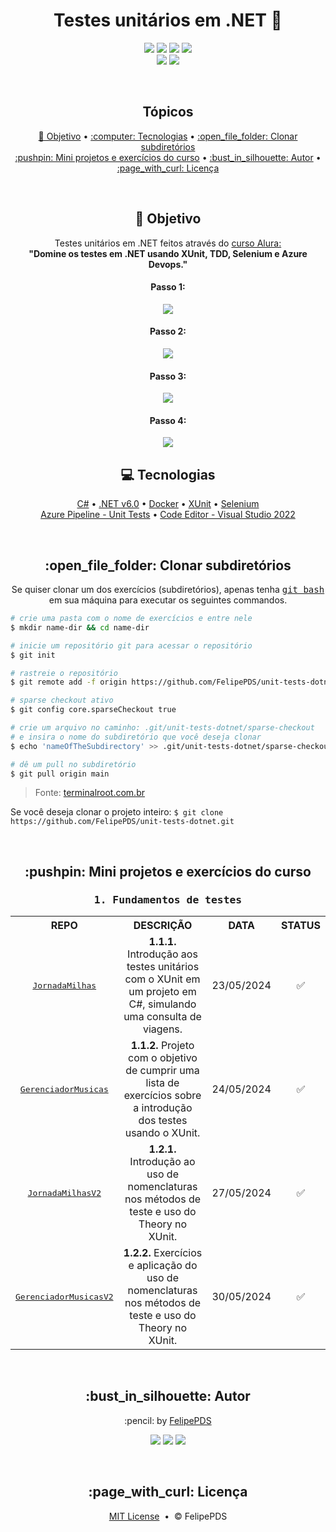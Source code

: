<h1 align="center">Testes unitários em .NET 🧪</h1>

<p align="center">
  <a href="https://github.com/FelipePDS/unit-tests-dotnet/blob/main/LICENSE"><img src="https://img.shields.io/github/license/Felipepds/unit-tests-dotnet?style=for-the-badge"/></a> 
  <img src="https://img.shields.io/github/last-commit/FelipePDS/unit-tests-dotnet?color=fb1569&style=for-the-badge"/>
  <img src="https://img.shields.io/static/v1?label=.NET&message=6.0&color=512BD4&style=for-the-badge"/> 
  <img src="https://img.shields.io/static/v1?label=Unit+Test&message=XUnit&color=000000&style=for-the-badge"/>  <br>
  <img src="https://img.shields.io/static/v1?logo=selenium&label=Web+Unit+Test&message=Selenium&color=43B02A&style=for-the-badge"/> 
  <img src="https://img.shields.io/static/v1?logo=azuredevops&label=Pipeline&message=Azure+DevOps&color=0078D7&style=for-the-badge"/> 
</p>

<br>
<h2 align="center">Tópicos</h2>

<p align="center">
  <a href="#objective">🎯 Objetivo</a> &bull; 
  <a href="#technologies">:computer: Tecnologias</a> &bull; 
  <a href="#clone">:open_file_folder: Clonar subdiretórios</a> <br>
  <a href="#exercises">:pushpin: Mini projetos e exercícios do curso</a> &bull; 
  <a href="#author">:bust_in_silhouette: Autor</a> &bull; 
  <a href="#license">:page_with_curl: Licença</a>
</p>

<br>
<h2 id="objective" align="center">🎯 Objetivo</h2>

<p align="center">
    Testes unitários em .NET feitos através do <a href="https://cursos.alura.com.br/formacao-testes-em-dotnet">curso Alura:</a>
    <br>
    <b>"Domine os testes em .NET usando XUnit, TDD, Selenium e Azure Devops."</b>
</p>

<h4 align="center">Passo 1:</h4>
<p align="center"><img align="center" src="https://github.com/FelipePDS/unit-tests-dotnet/blob/main/.github/curso_step1.png"></p>

<h4 align="center">Passo 2:</h4>
<p align="center"><img align="center" src="https://github.com/FelipePDS/unit-tests-dotnet/blob/main/.github/curso_step2.png"></p>

<h4 align="center">Passo 3:</h4>
<p align="center"><img align="center" src="https://github.com/FelipePDS/unit-tests-dotnet/blob/main/.github/curso_step3.png"></p>

<h4 align="center">Passo 4:</h4>
<p align="center"><img align="center" src="https://github.com/FelipePDS/unit-tests-dotnet/blob/main/.github/curso_step4.png"></p>

<h2 id="technologies" align="center">💻 Tecnologias</h2>

<p align="center">
  <a href="https://dotnet.microsoft.com/learn/csharp">C#</a>
  &bull; <a href="https://dotnet.microsoft.com/pt-br/download/dotnet/6.0">.NET v6.0</a>
  &bull; <a href="https://www.docker.com/">Docker</a>
  &bull; <a href="https://xunit.net/">XUnit</a>
  &bull; <a href="https://www.selenium.dev/">Selenium</a> <br>
  <a href="https://learn.microsoft.com/pt-br/training/modules/run-quality-tests-build-pipeline/">Azure Pipeline - Unit Tests</a>
  &bull; <a href="https://visualstudio.microsoft.com/pt-br/downloads/">Code Editor - Visual Studio 2022</a>
</p>

<br>
<h2 align="center" id="clone">:open_file_folder: Clonar subdiretórios</h2>

<p align="center">Se quiser clonar um dos exercícios (subdiretórios), apenas tenha <kbd><a href="https://git-scm.com/downloads">git bash</a></kbd> em sua máquina para executar os seguintes commandos.</p>

```bash
# crie uma pasta com o nome de exercícios e entre nele
$ mkdir name-dir && cd name-dir

# inicie um repositório git para acessar o repositório
$ git init

# rastreie o repositório
$ git remote add -f origin https://github.com/FelipePDS/unit-tests-dotnet

# sparse checkout ativo
$ git config core.sparseCheckout true

# crie um arquivo no caminho: .git/unit-tests-dotnet/sparse-checkout
# e insira o nome do subdiretório que você deseja clonar
$ echo 'nameOfTheSubdirectory' >> .git/unit-tests-dotnet/sparse-checkout

# dê um pull no subdiretório
$ git pull origin main
```
<blockquote>Fonte: <a href="https://terminalroot.com.br/2019/09/como-clonar-somente-um-subdiretorio-com-git-ou-svn.html">terminalroot.com.br</a></blockquote>

<p>Se você deseja clonar o projeto inteiro: <code>$ git clone https://github.com/FelipePDS/unit-tests-dotnet.git</code></p>

<br>
<h2 id="exercises" align="center">:pushpin: Mini projetos e exercícios do curso</h2>

<h3 align="center"><kbd>1. Fundamentos de testes</kbd></h3>

<table align="center">
  <tr align="center">
    <th>REPO</th>
    <th>DESCRIÇÃO</th>
    <th>DATA</th>
    <th>STATUS</th>
  </tr>

  <tr align="center">
    <td><kbd><a href="https://github.com/FelipePDS/unit-tests-dotnet/tree/main/JornadaMilhas">JornadaMilhas</a></kbd></td>
    <td><b>1.1.1.</b> Introdução aos testes unitários com o XUnit em um projeto em C#, simulando uma consulta de viagens.</td>
    <td>23/05/2024</td>
    <td>✅</td>
  </tr>

  <tr align="center">
    <td><kbd><a href="https://github.com/FelipePDS/unit-tests-dotnet/tree/main/GerenciadorMusicas">GerenciadorMusicas</a></kbd></td>
    <td><b>1.1.2.</b> Projeto com o objetivo de cumprir uma lista de exercícios sobre a introdução dos testes usando o XUnit.</td>
    <td>24/05/2024</td>
    <td>✅</td>
  </tr>

  <tr align="center">
    <td><kbd><a href="https://github.com/FelipePDS/unit-tests-dotnet/tree/main/JornadaMilhasV2">JornadaMilhasV2</a></kbd></td>
    <td><b>1.2.1.</b> Introdução ao uso de nomenclaturas nos métodos de teste e uso do Theory no XUnit.</td>
    <td>27/05/2024</td>
    <td>✅</td>
  </tr>

  <tr align="center">
    <td><kbd><a href="https://github.com/FelipePDS/unit-tests-dotnet/tree/main/GerenciadorMusicasV2">GerenciadorMusicasV2</a></kbd></td>
    <td><b>1.2.2.</b> Exercícios e aplicação do uso de nomenclaturas nos métodos de teste e uso do Theory no XUnit.</td>
    <td>30/05/2024</td>
    <td>✅</td>
  </tr>
</table>

<br>
<h2 align="center" id="author">:bust_in_silhouette: Autor</h2>

<p align="center">:pencil: by <a href="https://felipepds.github.io//">FelipePDS</a></p>
<p align="center"><a href="https://www.linkedin.com/in/felipe-p-da-silva-a55b891ba/?lipi=urn%3Ali%3Apage%3Ad_flagship3_feed%3BiErPy3g7Q1KGOaD%2BsGw%2Fpg%3D%3D"><img src="https://img.shields.io/static/v1?label=+&message=Felipe+P.+Da+Silva&color=0A66C2&style=flat&logo=linkedin&logoColor=white"/></a> <a href="https://twitter.com/FelipePintoDaS1"><img src="https://img.shields.io/static/v1?label=+&message=@FelipePintoDaS1&color=1DA1F2&style=flat&logo=twitter&logoColor=white"/></a> <img src="https://img.shields.io/static/v1?label=+&message=felipepdasilva66@gmail.com&color=EA4335&style=flat&logo=gmail&logoColor=white"/></p>

<br>
<h2 align="center" id="license">:page_with_curl: Licença</h2>

<p align="center"><a href="https://github.com/FelipePDS/unit-tests-dotnet/blob/main/LICENSE">MIT License</a> &nbsp;&bull;&nbsp; &copy; FelipePDS</p>
